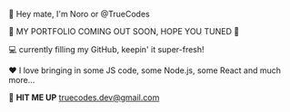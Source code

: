 👋 Hey mate, I'm Noro or @TrueCodes

🎊 MY PORTFOLIO COMING OUT SOON, HOPE YOU TUNED 🎊

💻 currently filling my GitHub, keepin' it super-fresh!

❤️ I love bringing in some JS code, some Node.js, some React and much more...

📮 **HIT ME UP** truecodes.dev@gmail.com 

